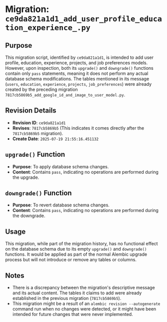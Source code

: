 # Migration: `ce9da821a1d1_add_user_profile_education_experience_.py`

## Purpose
This migration script, identified by `ce9da821a1d1`, is intended to add user profile, education, experience, projects, and job preferences models. However, upon inspection, both its `upgrade()` and `downgrade()` functions contain only `pass` statements, meaning it does not perform any actual database schema modifications. The tables mentioned in its message (`users`, `education`, `experience`, `projects`, `job_preferences`) were already created by the preceding migration `7817cb5869b5_add_google_id_and_image_to_user_model.py`.

## Revision Details
- **Revision ID**: `ce9da821a1d1`
- **Revises**: `7817cb5869b5` (This indicates it comes directly after the `7817cb5869b5` migration).
- **Create Date**: `2025-07-19 21:55:16.451132`

## `upgrade()` Function
- **Purpose**: To apply database schema changes.
- **Content**: Contains `pass`, indicating no operations are performed during the upgrade.

## `downgrade()` Function
- **Purpose**: To revert database schema changes.
- **Content**: Contains `pass`, indicating no operations are performed during the downgrade.

## Usage
This migration, while part of the migration history, has no functional effect on the database schema due to its empty `upgrade()` and `downgrade()` functions. It would be applied as part of the normal Alembic upgrade process but will not introduce or remove any tables or columns.

## Notes
- There is a discrepancy between the migration's descriptive message and its actual content. The tables it claims to add were already established in the previous migration (`7817cb5869b5`).
- This migration might be a result of an `alembic revision --autogenerate` command run when no changes were detected, or it might have been intended for future changes that were never implemented.